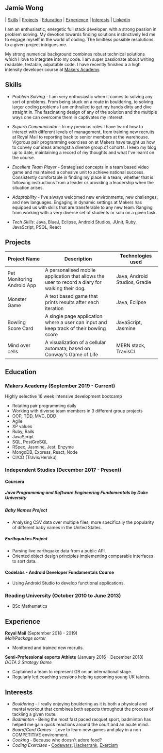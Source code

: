 ## Jamie Wong

| [Skills](#Skills) | [Projects](#Projects) | [Education](#Education) | [Experience](#Experience) | [Interests](#Interests) | [LinkedIn](https://www.linkedin.com/in/jamie-wong-1509911a2/)

I am an enthusiastic, energetic full stack developer, with a strong passion in problem solving. My devotion towards finding solutions instinctively led me to engage myself in the world of coding. The limitless possible resolutions to a given project intrigues me.

My strong numerical background combines robust technical solutions which I love to integrate into my code. I am super passionate about writing readable, testable, adpatable code. I have recently finished a a high intensity developer course at [Makers Academy](https://makers.tech/).

## Skills

- *Problem Solving* - I am very enthusiastic when it comes to solving any sort of problems. From being stuck on a route in bouldering, to solving larger coding problems I am enthralled to get my hands dirty and dive straight in. The fascinating design of any of the solution and the multiple ways one can overcome them in captivates my interest.
- *Superb Communicator* - In my previous roles I have learnt how to interact with different levels of management, from training new recruits at Royal Mail to reporting back to senior members at the warehouse. Vigorous pair programming exercises on at Makers have taught us how to convey our ideas amongst a diverse group of cohorts. I keep my blog up to date, maintaining a record of my thoughts and what I've learnt on the course.
- *Excellent Team Player* - Strategised concepts in a team based video game and maintained a cohesive unit to achieve national success. Consistently comfortable in finding my place in a team, whether that is following instructions from a leader or providing a leadership when the situation arises.
- *Adaptability* - I've always welcomed new environments, new challenges, and new languages. Engaging in dynamic settings at Makers has equipped us with skills that are transferable to any new team. Ranging from working with a very diverse set of students or solo on a given task.

- *Tech Skills*: Java, BlueJ, Eclipse, Android Studios, JUnit, Ruby, JavaScript, PSQL, React

## Projects

| Project Name | Description | Technologies used |
|--------------|-------------|-------------------|
| Pet Monitoring Android App | A personalised mobile application that allows the user to record a diary for walking their dog. | Java, Android Studios, Gradle |
| Monster Game | A text based game that prints results after each iteration | Java, Eclipse |
| Bowling Score Card | A single page application where a user can input and keep track of their bowling score | JavaScript, Jasmine |
| Mind over cells | A visualization of a cellular automata; based on Conway's Game of Life | MERN stack, TravisCI |

## Education

### Makers Academy (September 2019 - Current)

Highly selective 16 week intensive development bootcamp

- Rotating pair programming daily
- Working with diverse team members in 3 different group projects
- OOP, TDD, MVC, DDD
- Agile
- XP values
- Ruby, Rails
- JavaScript
- SQL, PostGreSQL
- RSpec, Jasmine, Jest, Enzyme
- MongoDB, Express, React, Node
- CI/CD (Travis/Heroku)

### Independent Studies (December 2017 - Present)

#### Coursera

##### Java Programming and Software Engineering Fundamentals by Duke University

##### Baby Names Project

- Analysing CSV data over multiple files, more specifically the popularity of different baby names in the United States.

##### Earthquakes Project

- Parsing live earthquake data from a public API.
- Oriented object design principles implementing comparable interfaces to sort data.

#### Codelabs - Android Developer Fundamentals Course

- Using Android Studio to develop functional applications.

### Reading University (October 2010 to June 2013)

 - BSc Mathematics

## Experience

**Royal Mail** (September 2018 -  2019)    
*Mail/Package sorter*

- Monitored and trained new recruits.

**Semi-Professional esports Athlete** (January 2016 - December 2018)   
*DOTA 2 Strategy Game*

- Captained a team to represent GB on an international stage.
- Regularly led coaching sessions helping upcoming young UK talents.

## Interests

 - *Bouldering* - I really enjoying bouldering as it is both a physical and mental workout that combines both aspects throughout the process of tackling a given route.
 - *Badminton* - Being the most fast paced racquet sport, badminton has helped me gain quick reactions around the court and an acute mind.
 - *Board/Card Games* - Love to learn new games and play in a non COMPETITIVE environment.
 - *Cooking* - Because who doesn't adore food?
 - *Coding Exercises* - [Codewars](https://www.codewars.com/kata/the-observed-pin/ruby), [Hackerrank](https://www.hackerrank.com/), [Exercism](https://exercism.io/my/tracks/ruby)

